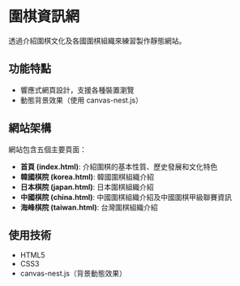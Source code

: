 # 圍棋資訊網

透過介紹圍棋文化及各國圍棋組織來練習製作靜態網站。

## 功能特點

- 響應式網頁設計，支援各種裝置瀏覽
- 動態背景效果（使用 canvas-nest.js）

## 網站架構

網站包含五個主要頁面：

- **首頁 (index.html)**: 介紹圍棋的基本性質、歷史發展和文化特色
- **韓國棋院 (korea.html)**: 韓國圍棋組織介紹
- **日本棋院 (japan.html)**: 日本圍棋組織介紹
- **中國棋院 (china.html)**: 中國圍棋組織介紹及中國圍棋甲級聯賽資訊
- **海峰棋院 (taiwan.html)**: 台灣圍棋組織介紹

## 使用技術

- HTML5
- CSS3
- canvas-nest.js（背景動態效果）

